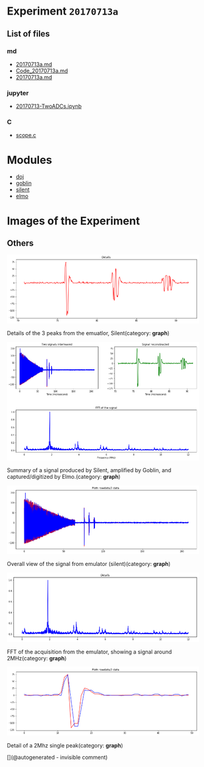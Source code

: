 # Experiment `20170713a`

## List of files

### md

* [20170713a.md](/include/experiments/auto/20170713a.md)
* [Code_20170713a.md](/include/experiments/auto/Code_20170713a.md)
* [20170713a.md](/gitbook/exp/20170713a.md)


### jupyter

* [20170713-TwoADCs.ipynb](/elmo/data/20170713-TwoADCs.ipynb)


### C

* [scope.c](/elmo/data/scope.c)





# Modules

* [doj](/doj/)
* [goblin](/goblin/)
* [silent](/silent/)
* [elmo](/elmo/)




# Images of the Experiment

## Others

![](/elmo/data/20170713a/signals.png)

Details of the 3 peaks from the emuatlor, Silent(category: __graph__)

![](/elmo/data/20170713a/summary.png)

Summary of a signal produced by Silent, amplified by Goblin, and captured/digitized by Elmo.(category: __graph__)

![](/elmo/data/20170713a/eachADC.png)

Overall view of the signal from emulator (silent)(category: __graph__)

![](/elmo/data/20170713a/fft.png)

FFT of the acquisition from the emulator, showing a signal around 2MHz(category: __graph__)

![](/elmo/data/20170713a/detail.png)

Detail of a 2Mhz single peak(category: __graph__)










[](@autogenerated - invisible comment)